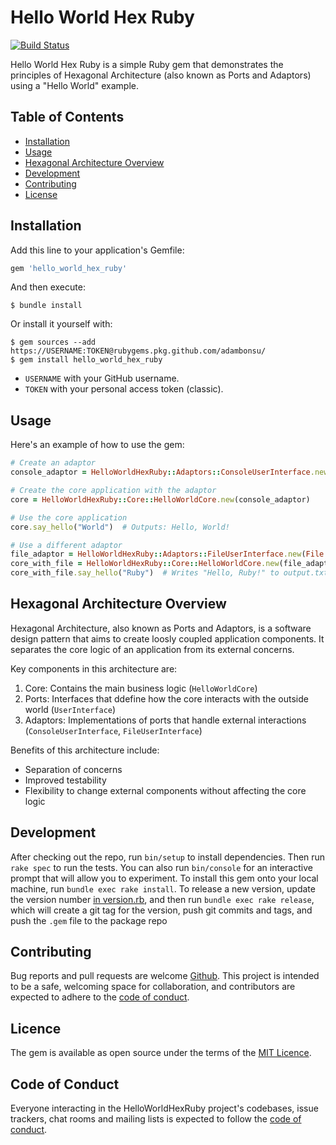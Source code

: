 # Hello World Hex Ruby

[![Build Status](https://github.com/adambonsu/hello_world_hex_ruby/actions/workflows/ci.yml/badge.svg)](https://github.com/adambonsu/hello_world_hex_ruby/actions/workflows/ci.yml)

Hello World Hex Ruby is a simple Ruby gem that demonstrates the principles of Hexagonal Architecture (also known as Ports and Adaptors) using a "Hello World" example.

## Table of Contents

- [Installation](#installation)
- [Usage](#usage)
- [Hexagonal Architecture Overview](#hexagonal-architecture-overview)
- [Development](#development)
- [Contributing](#contributing)
- [License](#license)

## Installation

Add this line to your application's Gemfile:

```ruby
gem 'hello_world_hex_ruby'

```

And then execute:
```
$ bundle install

```

Or install it yourself with:
```
$ gem sources --add https://USERNAME:TOKEN@rubygems.pkg.github.com/adambonsu/
$ gem install hello_world_hex_ruby

```
* `USERNAME` with your GitHub username.
* `TOKEN` with your personal access token (classic).


## Usage
Here's an example of how to use the gem:
```ruby
# Create an adaptor
console_adaptor = HelloWorldHexRuby::Adaptors::ConsoleUserInterface.new

# Create the core application with the adaptor
core = HelloWorldHexRuby::Core::HelloWorldCore.new(console_adaptor)

# Use the core application
core.say_hello("World")  # Outputs: Hello, World!

# Use a different adaptor
file_adaptor = HelloWorldHexRuby::Adaptors::FileUserInterface.new(File.open('output.txt', 'w'))
core_with_file = HelloWorldHexRuby::Core::HelloWorldCore.new(file_adaptor)
core_with_file.say_hello("Ruby")  # Writes "Hello, Ruby!" to output.txt

```

## Hexagonal Architecture Overview

Hexagonal Architecture, also known as Ports and Adaptors, is a software design pattern that aims to create loosly coupled application components.
It separates the core logic of an application from its external concerns.

Key components in this architecture are:
1. Core: Contains the main business logic (`HelloWorldCore`)
2. Ports: Interfaces that ddefine how the core interacts with the outside world (`UserInterface`)
3. Adaptors: Implementations of ports that handle external interactions (`ConsoleUserInterface`, `FileUserInterface`)

Benefits of this architecture include:
* Separation of concerns
* Improved testability
* Flexibility to change external components without affecting the core logic


## Development

After checking out the repo, run `bin/setup` to install dependencies. Then run `rake spec` to run the tests.
You can also run `bin/console` for an interactive prompt that will allow you to experiment.
To install this gem onto your local machine, run `bundle exec rake install`.
To release a new version, update the version number [in version.rb](./lib/hello_world_hex_ruby/version.rb), and then run `bundle exec rake release`, which will create a git tag for the version, push git commits and tags, and push the `.gem` file to the package repo


## Contributing

Bug reports and pull requests are welcome [Github](https://github.com/adambonsu/hello_world_hex_ruby).
This project is intended to be a safe, welcoming space for collaboration, and contributors are expected to adhere to the [code of conduct](./CODE_OF_CONDUCT.md).

## Licence

The gem is available as open source under the terms of the [MIT Licence](https://opensource.org/license/mit).

## Code of Conduct

Everyone interacting in the HelloWorldHexRuby project's codebases, issue trackers, chat rooms and mailing lists is expected to follow the [code of conduct](./CODE_OF_CONDUCT.md).